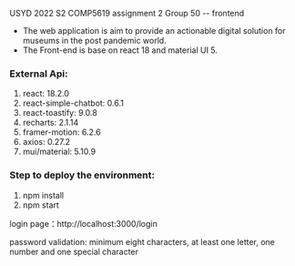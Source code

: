 USYD 2022 S2 COMP5619 assignment 2 Group 50 -- frontend

- The web application is aim to provide an actionable digital solution for museums in the post pandemic world.
- The Front-end is base on react 18 and material UI 5.

### External Api:
1. react: 18.2.0
2. react-simple-chatbot: 0.6.1
3. react-toastify: 9.0.8
4. recharts: 2.1.14
5. framer-motion: 6.2.6
6. axios: 0.27.2
7. mui/material: 5.10.9

### Step to deploy the environment:
1. npm install  
2. npm start  

login page：http://localhost:3000/login   

password validation: minimum eight characters, at least one letter, one number and one special character  
